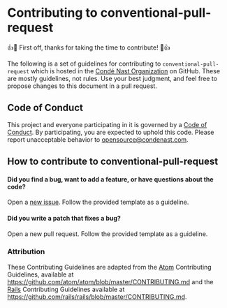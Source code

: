 # Contributing to conventional-pull-request

:+1::tada: First off, thanks for taking the time to contribute! :tada::+1:

The following is a set of guidelines for contributing to `conventional-pull-request` which is hosted in the [Condé Nast Organization](https://github.com/condenast) on GitHub. These are mostly guidelines, not rules. Use your best judgment, and feel free to propose changes to this document in a pull request.

## Code of Conduct

This project and everyone participating in it is governed by a [Code of Conduct](CODE_OF_CONDUCT.md). By participating, you are expected to uphold this code. Please report unacceptable behavior to [opensource@condenast.com](mailto:opensource@condenast.com).

## How to contribute to conventional-pull-request

#### **Did you find a bug, want to add a feature, or have questions about the code?**

Open a [new issue](https://github.com/condenast/conventional-pull-request/issues/new). Follow the provided template as a guideline.

#### **Did you write a patch that fixes a bug?**

Open a new pull request. Follow the provided template as a guideline.

### Attribution
These Contributing Guidelines are adapted from the [Atom](https://github.com/atom/atom) Contributing Guidelines, available at https://github.com/atom/atom/blob/master/CONTRIBUTING.md and the [Rails](https://github.com/rails/rails/blob/master/CONTRIBUTING.md) Contributing Guidelines available at https://github.com/rails/rails/blob/master/CONTRIBUTING.md.
